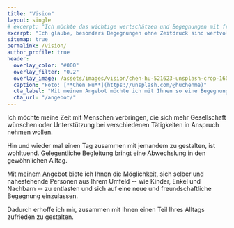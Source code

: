 ```yaml
---
title: "Vision"
layout: single
# excerpt: "Ich möchte das wichtige wertschätzen und Begegnungen mit freudvollem Tun mitgestalten."
excerpt: "Ich glaube, besonders Begegnungen ohne Zeitdruck sind wertvoll. Sie ermöglichen spontane, inspirierende Aktivitäten und freundschaftliches Zusammensein."
sitemap: true
permalink: /vision/
author_profile: true
header:
  overlay_color: "#000"
  overlay_filter: "0.2"
  overlay_image: /assets/images/vision/chen-hu-521623-unsplash-crop-1600.jpg
  caption: "Foto: [**Chen Hu**](https://unsplash.com/@huchenme)"
  cta_label: "Mit meinem Angebot möchte ich mit Ihnen so eine Begegnungen gestalten."
  cta_url: "/angebot/"
---
```


Ich möchte meine Zeit mit Menschen verbringen, die sich mehr Gesellschaft wünschen oder Unterstützung bei verschiedenen Tätigkeiten in Anspruch nehmen wollen.

Hin und wieder mal einen Tag zusammen mit jemandem zu gestalten, ist wohltuend. Gelegentliche Begleitung bringt eine Abwechslung in den gewöhnlichen Alltag.

Mit [meinem Angebot](/angebot/) biete ich Ihnen die Möglichkeit, sich selber und nahestehende Personen aus Ihrem Umfeld -- wie Kinder, Enkel und Nachbarn -- zu entlasten und sich auf eine neue und freundschaftliche Begegnung einzulassen.

Dadurch erhoffe ich mir, zusammen mit Ihnen einen Teil Ihres Alltags zufrieden zu gestalten.
